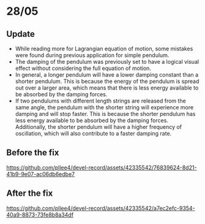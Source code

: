 # 28/05

## Update
- While reading more for Lagrangian equation of motion, some mistakes were found during previous application for simple pendulum.
- The damping of the pendulum was previously set to have a logical visual effect without considering the full equation of motion.
- In general, a longer pendulum will have a lower damping constant than a shorter pendulum. This is because the energy of the pendulum is spread out over a larger area, which means that there is less energy available to be absorbed by the damping forces.
- If two pendulums with different length strings are released from the same angle, the pendulum with the shorter string will experience more damping and will stop faster. This is because the shorter pendulum has less energy available to be absorbed by the damping forces. Additionally, the shorter pendulum will have a higher frequency of oscillation, which will also contribute to a faster damping rate.

## Before the fix
https://github.com/pllee4/devel-record/assets/42335542/76839624-8d21-41b9-9e07-ac06db6edbe7

## After the fix
https://github.com/pllee4/devel-record/assets/42335542/a7ec2efc-9354-40a9-8873-73fe8b8a34df